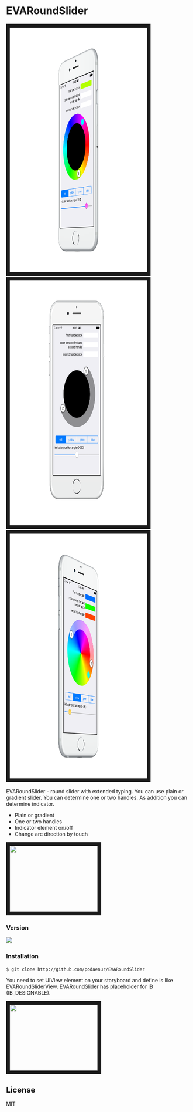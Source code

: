 # EVARoundSlider

<img src="https://github.com/podaenur/EVARoundSlider/blob/master/DEMO/previews/iphone6_silver_side2.png" 
width="375" height="667" border="10" />
<img src="https://github.com/podaenur/EVARoundSlider/blob/master/DEMO/previews/iphone6_silver_portrait.png" 
width="375" height="667" border="10" />
<img src="https://github.com/podaenur/EVARoundSlider/blob/master/DEMO/previews/iphone6_silver_side1.png" 
width="375" height="667" border="10" />

EVARoundSlider - round slider with extended typing. You can use plain or gradient slider. You can determine one or two handles. As addition you can determine indicator.

  - Plain or gradient
  - One or two handles
  - Indicator element on/off
  - Change arc direction by touch

<a href="https://youtu.be/6FqsfMz0wWw" target="_blank">
<img src="https://i.ytimg.com/vi/6FqsfMz0wWw/2.jpg?time=1456823296371" 
width="240" height="180" border="10" />
</a>

### Version
<img src="https://img.shields.io/badge/version-1.0.0-green.svg"/>

### Installation

```sh
$ git clone http://github.com/podaenur/EVARoundSlider
```
You need to set UIView element on your storyboard and define is like EVARoundSliderView. EVARoundSlider has placeholder for IB (IB_DESIGNABLE).

<a href="https://youtu.be/moi_cEGQVwA" target="_blank">
<img src="https://i.ytimg.com/vi/moi_cEGQVwA/2.jpg?time=1456823394704" 
width="240" height="180" border="10" />
</a>


License
----

MIT


